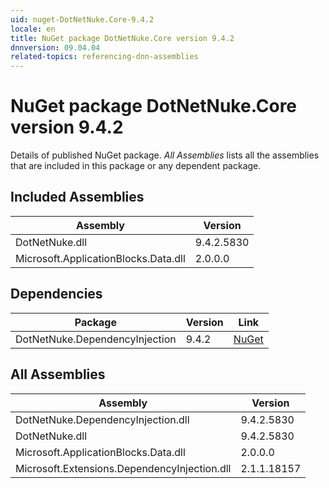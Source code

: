 ```yaml
---
uid: nuget-DotNetNuke.Core-9.4.2
locale: en
title: NuGet package DotNetNuke.Core version 9.4.2
dnnversion: 09.04.04
related-topics: referencing-dnn-assemblies
---
```


# NuGet package DotNetNuke.Core version 9.4.2
Details of published NuGet package.
*All Assemblies* lists all the assemblies that are included in this package or any dependent package.

## Included Assemblies

|Assembly|Version|
|---|---|
|DotNetNuke.dll|9.4.2.5830|
|Microsoft.ApplicationBlocks.Data.dll|2.0.0.0|

## Dependencies

|Package|Version|Link|
|---|---|---|
|DotNetNuke.DependencyInjection|9.4.2|[NuGet](https://www.nuget.org/packages/DotNetNuke.DependencyInjection/9.4.2)|

## All Assemblies

|Assembly|Version|
|---|---|
|DotNetNuke.DependencyInjection.dll|9.4.2.5830|
|DotNetNuke.dll|9.4.2.5830|
|Microsoft.ApplicationBlocks.Data.dll|2.0.0.0|
|Microsoft.Extensions.DependencyInjection.dll|2.1.1.18157|

